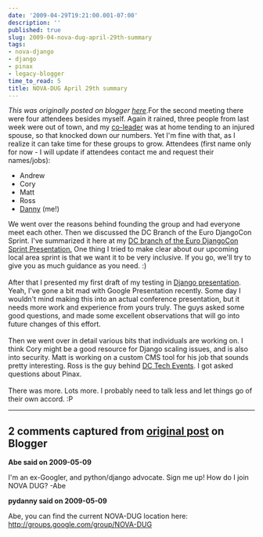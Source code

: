```yaml
---
date: '2009-04-29T19:21:00.001-07:00'
description: ''
published: true
slug: 2009-04-nova-dug-april-29th-summary
tags:
- nova-django
- django
- pinax
- legacy-blogger
time_to_read: 5
title: NOVA-DUG April 29th summary
---
```


*This was originally posted on blogger [here](https://pydanny.blogspot.com/2009/04/nova-dug-april-29th-summary.html)*.For the second meeting there were four attendees besides myself. Again it rained, three people from last week were out of town, and my <a href="http://elephantangelchild.blogspot.com/">co-leader</a> was at home tending to an injured spouse, so that knocked down our numbers. Yet I'm fine with that, as I realize it can take time for these groups to grow. Attendees (first name only for now - I will update if attendees contact me and request their names/jobs):<br /><ul><li>Andrew<br /></li><li>Cory<br /></li><li>Matt<br /></li><li>Ross</li><li><a href="http://pydanny.blogspot.com/">Danny</a> (me!)</li></ul>We went over the reasons behind founding the group and had everyone meet each other. Then we discussed the DC Branch of the Euro DjangoCon Sprint.  I've summarized it here at my <a href="http://docs.google.com/Presentation?id=d729bcq_84hjp3bxdz">DC branch of the Euro DjangoCon Sprint Presentation.</a> One thing I tried to make clear about our upcoming local area sprint is that we want it to be very inclusive. If you go, we'll try to give you as much guidance as you need. :)<br /><br />After that I presented my first draft of my testing in <a href="http://docs.google.com/Presentation?id=d729bcq_78dv4r7khc">Django presentation</a>. Yeah, I've gone a bit mad with Google Presentation recently.  Some day I wouldn't mind making this into an actual conference presentation, but it needs more work and experience from yours truly. The guys asked some good questions, and made some excellent observations that will go into future changes of this effort.<br /><br />Then we went over in detail various bits that individuals are working on. I think Cory might be a good resource for Django scaling issues, and is also into security. Matt is working on a custom CMS tool for his job that sounds pretty interesting. Ross is the guy behind <a href="http://www.dctechevents.com/">DC Tech Events</a>. I got asked questions about Pinax.<br /><br />There was more. Lots more. I probably need to talk less and let things go of their own accord. :P

---

## 2 comments captured from [original post](https://pydanny.blogspot.com/2009/04/nova-dug-april-29th-summary.html) on Blogger

**Abe said on 2009-05-09**

I'm an ex-Googler, and python/django advocate.  Sign me up!  How do I join NOVA DUG? -Abe

**pydanny said on 2009-05-09**

Abe, you can find the current NOVA-DUG location here: http://groups.google.com/group/NOVA-DUG

